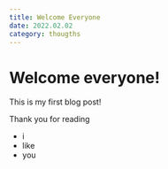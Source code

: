 ```yaml
---
title: Welcome Everyone
date: 2022.02.02
category: thougths
---
```


# Welcome everyone!

This is my first blog post!

Thank you for reading

- i
- like
- you

